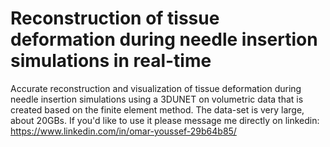 # Reconstruction of tissue deformation during needle insertion simulations in real-time
Accurate reconstruction and visualization of tissue deformation during needle insertion simulations using a 3DUNET on volumetric data that is created based on the finite element method. The data-set is very large, about 20GBs. If you'd like to use it please message me directly on linkedin: https://www.linkedin.com/in/omar-youssef-29b64b85/
